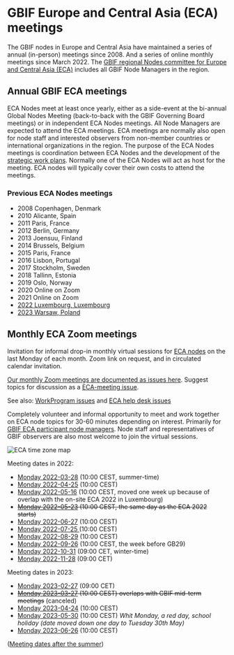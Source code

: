 # GBIF Europe and Central Asia (ECA) meetings

The GBIF nodes in Europe and Central Asia have maintained a series of annual (in-person) meetings since 2008. And a series of online monthly meetings since March 2022. The [GBIF regional Nodes committee for Europe and Central Asia (ECA)](https://www.gbif.org/the-gbif-network/europe) includes all GBIF Node Managers in the region.

## Annual GBIF ECA meetings

ECA Nodes meet at least once yearly, either as a side-event at the bi-annual Global Nodes Meeting (back-to-back with the GBIF Governing Board meetings) or in independent ECA Nodes meetings. All Node Managers are expected to attend the ECA meetings. ECA meetings are normally also open for node staff and interested observers from non-member countries or international organizations in the region. The purpose of the ECA Nodes meetings is coordination between ECA Nodes and the development of the [strategic work plans](https://github.com/GBIF-Europe/RegionalWorkProgramme). Normally one of the ECA Nodes will act as host for the meeting. ECA nodes will typically cover their own costs to attend the meetings.

### Previous ECA Nodes meetings
* 2008 Copenhagen, Denmark
* 2010 Alicante, Spain
* 2011 Paris, France
* 2012 Berlin, Germany
* 2013 Joensuu, Finland
* 2014 Brussels, Belgium
* 2015 Paris, France
* 2016 Lisbon, Portugal
* 2017 Stockholm, Sweden
* 2018 Tallinn, Estonia
* 2019 Oslo, Norway
* 2020 Online on Zoom
* 2021 Online on Zoom
* [2022 Luxembourg, Luxembourg](https://github.com/GBIF-Europe/Regional-ECA-meetings/issues/1)
* [2023 Warsaw, Poland](https://github.com/GBIF-Europe/Regional-ECA-meetings/issues/5)




## Monthly ECA Zoom meetings

Invitation for informal drop-in monthly virtual sessions for [ECA nodes](https://www.gbif.org/the-gbif-network/europe) on the last Monday of each month. Zoom link on request, and in circulated calendar invitation.

[Our monthly Zoom meetings are documented as issues here](https://github.com/GBIF-Europe/Regional-ECA-meetings/issues?q=is%3Aissue+label%3Amonthly-meeting+). Suggest topics for discussion as a [ECA-meeting issue](https://github.com/GBIF-Europe/Regional-ECA-meetings/issues).

See also: [WorkProgram issues](https://github.com/GBIF-Europe/RegionalWorkProgramme/issues) and [ECA help desk issues](https://github.com/GBIF-Europe/Regional-helpdesk/issues)


Completely volunteer and informal opportunity to meet and work together on ECA node topics for 30-60 minutes depending on interest. Primarily for [GBIF ECA participant node managers](https://www.gbif.org/the-gbif-network/europe). Node staff and representatives of GBIF observers are also most welcome to join the virtual sessions.

![ECA time zone map](https://github.com/GBIF-Europe/Regional-ECA-meetings/assets/4330242/350860e1-0444-44d1-83cd-cacac7452537)



Meeting dates in 2022:
- [Monday 2022-03-28](https://www.timeanddate.com/worldclock/meetingdetails.html?year=2022&month=3&day=28&hour=8&min=0&sec=0&p1=133&p2=16&p3=195&p4=69&p5=37&p6=101&p7=367&p8=370&p9=244&p10=385) (10:00 CEST, summer-time)
- [Monday 2022-04-25](https://www.timeanddate.com/worldclock/meetingdetails.html?year=2022&month=4&day=25&hour=8&min=0&sec=0&p1=133&p2=16&p3=195&p4=69&p5=37&p6=101&p7=367&p8=370&p9=244&p10=385) (10:00 CEST)
- [Monday 2022-05-16](https://www.timeanddate.com/worldclock/meetingdetails.html?year=2022&month=5&day=16&hour=8&min=0&sec=0&p1=133&p2=16&p3=195&p4=69&p5=37&p6=101&p7=367&p8=370&p9=244&p10=385) (10:00 CEST, moved one week up because of overlap with the on-site ECA 2022 in Luxembourg)
- ~~[Monday 2022-05-23](https://www.timeanddate.com/worldclock/meetingdetails.html?year=2022&month=5&day=23&hour=8&min=0&sec=0&p1=133&p2=16&p3=195&p4=69&p5=37&p6=101&p7=367&p8=370&p9=244&p10=385) (10:00 CEST, the same day as the ECA 2022 starts)~~
- [Monday 2022-06-27](https://www.timeanddate.com/worldclock/meetingdetails.html?year=2022&month=6&day=27&hour=8&min=0&sec=0&p1=133&p2=16&p3=195&p4=69&p5=37&p6=101&p7=367&p8=370&p9=244&p10=385) (10:00 CEST)
- [Monday 2022-07-25 ](https://www.timeanddate.com/worldclock/meetingdetails.html?year=2022&month=7&day=25&hour=8&min=0&sec=0&p1=133&p2=16&p3=195&p4=69&p5=37&p6=101&p7=367&p8=370&p9=244&p10=385) (10:00 CEST)
- [Monday 2022-08-29](https://www.timeanddate.com/worldclock/meetingdetails.html?year=2022&month=8&day=29&hour=8&min=0&sec=0&p1=133&p2=16&p3=195&p4=69&p5=37&p6=101&p7=367&p8=370&p9=244&p10=385) (10:00 CEST)
- [Monday 2022-09-26](https://www.timeanddate.com/worldclock/meetingdetails.html?year=2022&month=9&day=26&hour=8&min=0&sec=0&p1=133&p2=16&p3=195&p4=69&p5=37&p6=101&p7=367&p8=370&p9=244&p10=385) (10:00 CEST, the week before GB29)
- [Monday 2022-10-31](https://www.timeanddate.com/worldclock/meetingdetails.html?year=2022&month=10&day=31&hour=8&min=0&sec=0&p1=133&p2=16&p3=195&p4=69&p5=37&p6=101&p7=367&p8=370&p9=244&p10=385) (09:00 CET, winter-time)
- [Monday 2022-11-28](https://www.timeanddate.com/worldclock/meetingdetails.html?year=2022&month=11&day=28&hour=8&min=0&sec=0&p1=133&p2=16&p3=195&p4=69&p5=37&p6=101&p7=367&p8=370&p9=244&p10=385) (09:00 CET)

Meeting dates in 2023:
- [Monday 2023-02-27](https://www.timeanddate.com/worldclock/meetingdetails.html?year=2023&month=2&day=27&hour=8&min=0&sec=0&p1=133&p2=16&p3=195&p4=69&p5=37&p6=101&p7=367&p8=370&p9=244&p10=385) (09:00 CET)
- ~~[Monday 2023-03-27](https://www.timeanddate.com/worldclock/meetingdetails.html?year=2023&month=3&day=27&hour=8&min=0&sec=0&p1=133&p2=16&p3=195&p4=69&p5=37&p6=101&p7=367&p8=370&p9=244&p10=385) (10:00 CEST) overlaps with GBIF mid-term meetings~~ (canceled)
- [Monday 2023-04-24](https://www.timeanddate.com/worldclock/meetingdetails.html?year=2023&month=4&day=24&hour=8&min=0&sec=0&p1=133&p2=16&p3=195&p4=69&p5=37&p6=101&p7=367&p8=370&p9=244&p10=385) (10:00 CEST)
- [Monday 2023-05-30](https://www.timeanddate.com/worldclock/meetingdetails.html?year=2023&month=5&day=30&hour=8&min=0&sec=0&p1=133&p2=16&p3=195&p4=69&p5=37&p6=101&p7=367&p8=370&p9=244&p10=385) (10:00 CEST) _Whit Monday, a red day, school holiday (date moved down one day to Tuesday 30th May)_
- [Monday 2023-06-26](https://www.timeanddate.com/worldclock/meetingdetails.html?year=2023&month=6&day=26&hour=8&min=0&sec=0&p1=133&p2=16&p3=195&p4=69&p5=37&p6=101&p7=367&p8=370&p9=244&p10=385) (10:00 CEST)

([Meeting dates after the summer](https://github.com/GBIF-Europe/Regional-ECA-meetings/issues/17))
